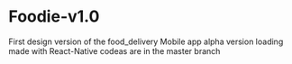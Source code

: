 # Foodie-v1.0
First design version of the food_delivery Mobile app 
alpha version loading
made with React-Native
codeas are in the master branch
